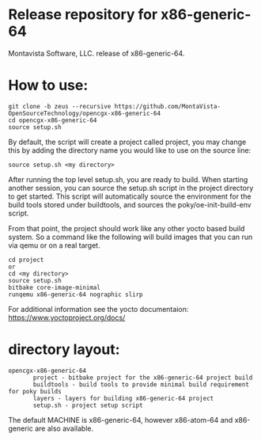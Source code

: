 # Release repository for x86-generic-64

Montavista Software, LLC. release of x86-generic-64. 

How to use:
==========

```
git clone -b zeus --recursive https://github.com/MontaVista-OpenSourceTechnology/opencgx-x86-generic-64
cd opencgx-x86-generic-64
source setup.sh
```

By default, the script will create a project called project, you may change this
by adding the directory name you would like to use on the source line:

```
source setup.sh <my directory>
```

After running the top level setup.sh, you are ready to build. When starting
another session, you can source the setup.sh script in the project directory
to get started. This script will automatically source the environment for
the build tools stored under buildtools, and sources the 
poky/oe-init-build-env script.

From that point, the project should work like any other yocto based build system. So
a command like the following will build images that you can run via qemu or on a real target.

```
cd project
or
cd <my directory>
source setup.sh
bitbake core-image-minimal
runqemu x86-generic-64 nographic slirp
```

For additional information see the yocto documentaion: https://www.yoctoproject.org/docs/

directory layout:
================
```
opencgx-x86-generic-64
       project - bitbake project for the x86-generic-64 project build
       buildtools - build tools to provide minimal build requirement for poky builds
       layers - layers for building x86-generic-64 project
       setup.sh - project setup script  
```

The default MACHINE is x86-generic-64, however x86-atom-64 and x86-generic are also available. 
